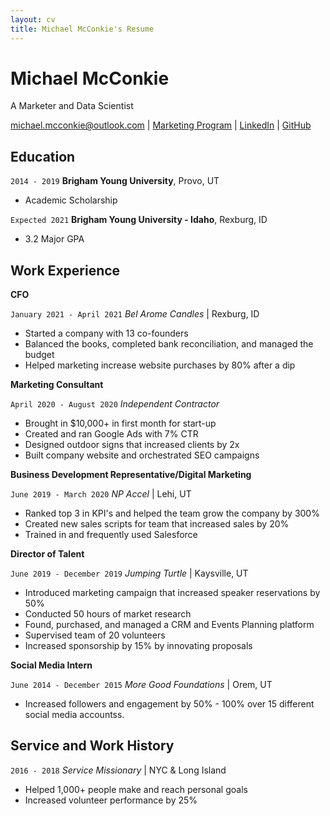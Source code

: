 ```yaml
---
layout: cv
title: Michael McConkie's Resume
---
```

# Michael McConkie
A Marketer and Data Scientist

<div id="webaddress">
<a href="mailto:michael.mcconkie@outlook.com">michael.mcconkie@outlook.com</a>
| <a href="hhttps://www.byui.edu/business-management/department-of-marketing">Marketing Program</a>
| <a href="https://www.linkedin.com/in/michaelmcconkie/">LinkedIn</a>
| <a href="https://mcc0nkie.github.io/McConkie_Resume/">GitHub</a>
</div>

<!-- https://www.monique.tech/the-art-of-markdown -->

## Education

`2014 - 2019`
__Brigham Young University__, Provo, UT

- Academic Scholarship

`Expected 2021`
__Brigham Young University - Idaho__, Rexburg, ID

- 3.2 Major GPA

## Work Experience

**CFO**

`January 2021 - April 2021`
_Bel Arome Candles_ | Rexburg, ID

- Started a company with 13 co-founders
- Balanced the books, completed bank reconciliation, and managed the budget
- Helped marketing increase website purchases by 80% after a dip


**Marketing Consultant**

`April 2020 - August 2020`
_Independent Contractor_

- Brought in $10,000+ in first month for start-up
- Created and ran Google Ads with 7% CTR
- Designed outdoor signs that increased clients by 2x
- Built company website and orchestrated SEO campaigns

**Business Development Representative/Digital Marketing**

`June 2019 - March 2020`
_NP Accel_ | Lehi, UT

- Ranked top 3 in KPI's and helped the team grow the company by 300%
- Created new sales scripts for team  that increased sales by 20%
- Trained in and frequently used Salesforce

**Director of Talent**

`June 2019 - December 2019`
_Jumping Turtle_ | Kaysville, UT

- Introduced marketing campaign that increased speaker reservations by 50%
- Conducted 50 hours of market research 
- Found, purchased, and managed a CRM and Events Planning platform
- Supervised team of 20 volunteers
- Increased sponsorship by 15% by innovating proposals

**Social Media Intern**

`June 2014 - December 2015`
_More Good Foundations_ | Orem, UT

- Increased followers and engagement by 50% - 100% over 15 different social media accountss.


## Service and Work History

`2016 - 2018`
_Service Missionary_ | NYC & Long Island
- Helped 1,000+ people make and reach personal goals
- Increased volunteer performance by 25%



<!-- ### Footer

Last updated: May 2013 -->


